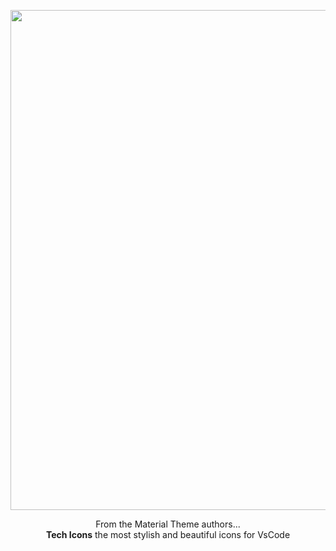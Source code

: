 <p align="center"><img width="800px" src="[https://raw.githubusercontent.com/moxer-theme/moxer-icons-code/master/assets/cover.png](https://github.com/Rabbitarts/Tech-icon-theme/blob/main/assets/cover.png?raw=true)"></p>

<p align="center">From the Material Theme authors...<br><strong>Tech Icons</strong> the most stylish and beautiful icons for VsCode</p>
<br><br>

